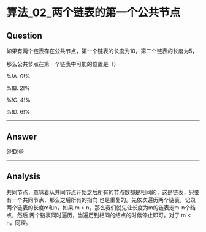 # 算法_02_两个链表的第一个公共节点


## Question
如果有两个链表存在公共节点，第一个链表的长度为10，第二个链表的长度为5，

那么公共节点在第一个链表中可能的位置是（）



%!A. 0!%

%!B. 2!%

%!C. 4!%

%!D. 6!%

----

## Answer
@!D!@

----

## Analysis

共同节点，意味着从共同节点开始之后所有的节点数都是相同的，这是链表，只要有一个共同节点，那么之后所有的指向
也是重复的。先依次遍历两个链表，记录两个链表的长度m和n，如果 m > n，那么我们就先让长度为m的链表走m-n个结点，然后
两个链表同时遍历，当遍历到相同的结点的时候停止即可。对于 m < n，同理。

